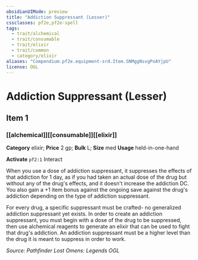 ```yaml
---
obsidianUIMode: preview
title: "Addiction Suppressant (Lesser)"
cssclasses: pf2e,pf2e-spell
tags:
  - trait/alchemical
  - trait/consumable
  - trait/elixir
  - trait/common
  - category/elixir
aliases: "Compendium.pf2e.equipment-srd.Item.SNMggNsvgPoAYjpU"
license: OGL
---
```

# Addiction Suppressant (Lesser)
## Item 1
### [[alchemical]][[consumable]][[elixir]]

**Category** elixir; 
**Price** 2 gp; 
**Bulk** L; **Size** med
**Usage** held-in-one-hand

**Activate** `pf2:1` Interact

When you use a dose of addiction suppressant, it suppresses the effects of that addiction for 1 day, as if you had taken an actual dose of the drug but without any of the drug's effects, and it doesn't increase the addiction DC. You also gain a +1 item bonus against the ongoing save against the drug's addiction depending on the type of addiction suppressant.

For every drug, a specific suppressant must be crafted- no generalized addiction suppressant yet exists. In order to create an addiction suppressant, you must begin with a dose of the drug to be suppressed, then use alchemical reagents to generate an elixir that can be used to fight that drug's addiction. An addiction suppressant must be a higher level than the drug it is meant to suppress in order to work.

*Source: Pathfinder Lost Omens: Legends*
*OGL*